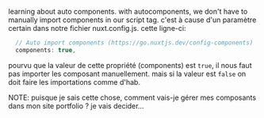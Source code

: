 learning about auto components.
with autocomponents, we don't have to manually import components in our script tag. c'est à cause d'un paramètre certain dans notre fichier nuxt.config.js. cette ligne-ci: 

```javascript
  // Auto import components (https://go.nuxtjs.dev/config-components)
  components: true,
```

pourvu que la valeur de cette propriété (components) est ```true```, il nous faut pas importer les composant manuellement. mais si la valeur est ```false``` on doit faire les importations comme d'hab.

NOTE: puisque je sais cette chose, comment vais-je gérer mes composants dans mon site portfolio ? je vais decider...